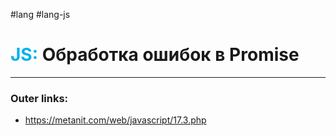 #lang #lang-js
# <font color="#00b0f0">JS:</font> Обработка ошибок в Promise
---
### Outer links:
- https://metanit.com/web/javascript/17.3.php